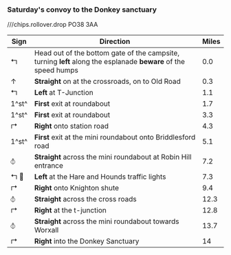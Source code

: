 ### Saturday's convoy to the Donkey sanctuary

///chips.rollover.drop PO38 3AA

| Sign               | Direction                                                                                                       | Miles |
| ------------------ | --------------------------------------------------------------------------------------------------------------- | ----- |
| &#x21b0;           | Head out of the bottom gate of the campsite, turning **left** along the esplanade **beware** of the speed humps | 0.0   |
| &#x2191;           | **Straight** on at the crossroads, on to Old Road                                                               | 0.3   |
| &#x21b0;           | **Left** at T-Junction                                                                                          | 1.1   |
| 1^st^              | **First** exit at roundabout                                                                                    | 1.7   |
| 1^st^              | **First** exit at roundabout                                                                                    | 3.3   |
| &#x21b1;           | **Right** onto station road                                                                                     | 4.3   |
| 1^st^              | **First** exit at the mini roundabout onto Briddlesford road                                                    | 5.1   |
| &#x29BD;           | **Straight** across the mini roundabout at Robin Hill entrance                                                  | 7.2   |
| &#x21b0; &#x1F6A6; | **Left** at the Hare and Hounds traffic lights                                                                  | 7.3   |
| &#x21b1;           | **Right** onto Knighton shute                                                                                   | 9.4   |
| &#x29BD;           | **Straight** across the cross roads                                                                             | 12.3  |
| &#x21b1;           | **Right** at the t-junction                                                                                      | 12.8  |
| &#x29BD;           | **Straight** across the mini roundabout towards Worxall                                                         | 13.7  |
| &#x21b1;           | **Right** into the Donkey Sanctuary                                                                             | 14    |
